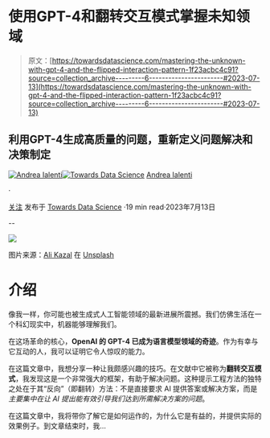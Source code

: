 # 使用GPT-4和翻转交互模式掌握未知领域

> 原文：[https://towardsdatascience.com/mastering-the-unknown-with-gpt-4-and-the-flipped-interaction-pattern-1f23acbc4c91?source=collection_archive---------6-----------------------#2023-07-13](https://towardsdatascience.com/mastering-the-unknown-with-gpt-4-and-the-flipped-interaction-pattern-1f23acbc4c91?source=collection_archive---------6-----------------------#2023-07-13)

## 利用GPT-4生成高质量的问题，重新定义问题解决和决策制定

[](https://medium.com/@andrea.ialenti?source=post_page-----1f23acbc4c91--------------------------------)[![Andrea Ialenti](../Images/1ff6e8084c4ae1e2ae7d7f69be972fcd.png)](https://medium.com/@andrea.ialenti?source=post_page-----1f23acbc4c91--------------------------------)[](https://towardsdatascience.com/?source=post_page-----1f23acbc4c91--------------------------------)[![Towards Data Science](../Images/a6ff2676ffcc0c7aad8aaf1d79379785.png)](https://towardsdatascience.com/?source=post_page-----1f23acbc4c91--------------------------------) [Andrea Ialenti](https://medium.com/@andrea.ialenti?source=post_page-----1f23acbc4c91--------------------------------)

·

[关注](https://medium.com/m/signin?actionUrl=https%3A%2F%2Fmedium.com%2F_%2Fsubscribe%2Fuser%2Fc4f0dc70838c&operation=register&redirect=https%3A%2F%2Ftowardsdatascience.com%2Fmastering-the-unknown-with-gpt-4-and-the-flipped-interaction-pattern-1f23acbc4c91&user=Andrea+Ialenti&userId=c4f0dc70838c&source=post_page-c4f0dc70838c----1f23acbc4c91---------------------post_header-----------) 发布于 [Towards Data Science](https://towardsdatascience.com/?source=post_page-----1f23acbc4c91--------------------------------) ·19 min read·2023年7月13日[](https://medium.com/m/signin?actionUrl=https%3A%2F%2Fmedium.com%2F_%2Fvote%2Ftowards-data-science%2F1f23acbc4c91&operation=register&redirect=https%3A%2F%2Ftowardsdatascience.com%2Fmastering-the-unknown-with-gpt-4-and-the-flipped-interaction-pattern-1f23acbc4c91&user=Andrea+Ialenti&userId=c4f0dc70838c&source=-----1f23acbc4c91---------------------clap_footer-----------)

--

[](https://medium.com/m/signin?actionUrl=https%3A%2F%2Fmedium.com%2F_%2Fbookmark%2Fp%2F1f23acbc4c91&operation=register&redirect=https%3A%2F%2Ftowardsdatascience.com%2Fmastering-the-unknown-with-gpt-4-and-the-flipped-interaction-pattern-1f23acbc4c91&source=-----1f23acbc4c91---------------------bookmark_footer-----------)![](../Images/307379d188a04bc88e4564a658528548.png)

图片来源：[Ali Kazal](https://unsplash.com/@lureofadventure?utm_source=unsplash&utm_medium=referral&utm_content=creditCopyText) 在 [Unsplash](https://unsplash.com/photos/UU69D-_nwPI?utm_source=unsplash&utm_medium=referral&utm_content=creditCopyText)

# 介绍

像我一样，你可能也被生成式人工智能领域的最新进展所震撼。我们仿佛生活在一个科幻现实中，机器能够理解我们。

在这场革命的核心，**OpenAI 的 GPT-4 已成为语言模型领域的奇迹**。作为有幸与它互动的人，我可以证明它令人惊叹的能力。

在这篇文章中，我想分享一种让我颇感兴趣的技巧。在文献中它被称为**翻转交互模式**，我发现这是一个非常强大的框架，有助于解决问题。这种提示工程方法的独特之处在于其“反向”（即翻转）方法：不是直接要求 AI 提供答案或解决方案，而是*主要集中在让 AI 提出能有效引导我们达到所需解决方案的问题*。

在这篇文章中，我将带你了解它是如何运作的，为什么它是有益的，并提供实际的效果例子。到文章结束时，我…
